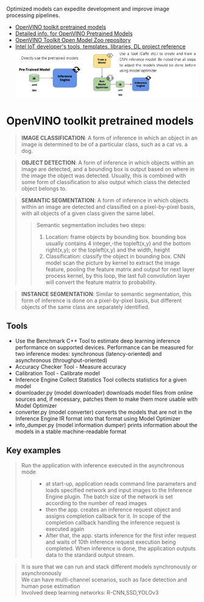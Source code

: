 Optimized models can expedite development and improve image processing pipelines.  
* [OpenVINO toolkit pretrained models](https://software.intel.com/en-us/openvino-toolkit/documentation/pretrained-models)  
* [Detailed info. for OpenVINO Pretrained Models](https://docs.openvinotoolkit.org/latest/_docs_resources_introduction.html)  
* [OpenVINO Toolkit Open Model Zoo repository](https://github.com/opencv/open_model_zoo)  
* [Intel IoT developer's tools, templates, libraries, DL project reference](https://devmesh.intel.com/topics/31)  
![How to use models](use_models.GIF)   
# OpenVINO toolkit pretrained models
> **IMAGE CLASSIFICATION**: A form of inference in which an object in an image is determined to be of a particular class, such as a cat vs. a dog.  

> **OBJECT DETECTION**: A form of inference in which objects within an image are detected, and a bounding box is output based on where in the image the object was detected. Usually, this is combined with some form of classification to also output which class the detected object belongs to.  

> **SEMANTIC SEGMENTATION**: A form of inference in which objects within an image are detected and classified on a pixel-by-pixel basis, with all objects of a given class given the same label.  
>> Semantic segmentation includes two steps:  
>> 1)	Location: frame objects by bounding box. bounding box usually contains 4 integer,-the topleft(x,y) and the bottom right(x,y); or the topleft(x,y) and the width, height  
>> 2)	Classification: classify the object in bounding box. CNN model scan the picture by kernel to extract the image feature, pooling the feature matrix and output for next layer process kernel, by this loop, the last full convolution layer will convert the feature matrix to probability.  

> **INSTANCE SEGMENTATION**: Similar to semantic segmentation, this form of inference is done on a pixel-by-pixel basis, but different objects of the same class are separately identified.  

## Tools  
* Use the Benchmark C++ Tool to estimate deep learning inference performance on supported devices. Performance can be measured for two inference modes: synchronous (latency-oriented) and asynchronous (throughput-oriented)  
* Accuracy Checker Tool - Measure accuracy  
* Calibration Tool - Calibrate model 
* Inference Engine Collect Statistics Tool collects statistics for a given model  
* downloader.py (model downloader) downloads model files from online sources and, if necessary, patches them to make them more usable with Model Optimizer  
*  converter.py (model converter) converts the models that are not in the Inference Engine IR format into that format using Model Optimizer  
* info_dumper.py (model information dumper) prints information about the models in a stable machine-readable format  

## Key examples
> Run the application with inference executed in the asynchronous mode  
>> * at start-up, application reads command line parameters and loads specified network and input images to the Inference Engine plugin. The batch size of the network is set according to the number of read images  
>> * then the app. creates an inference request object and assigns completion callback for it. In scope of the completion callback handling the inference request is executed again  
>> * After that, the app. starts inference for the first infer request and waits of 10th inference request execution being completed. When inference is done, the application outputs data to the standard output stream.  

> It is sure that we can run and stack different models synchronously or asynchronously  
> We can have multi-channel scenarios, such as face detection and human pose estimation  
> Involved deep learning networks: R-CNN,SSD,YOLOv3
 

